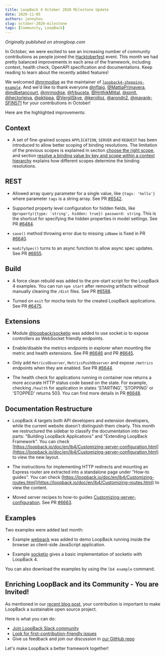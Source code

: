 ```yaml
---
title: LoopBack 4 October 2020 Milestone Update
date: 2020-11-05
authors: jannyhou
slug: october-2020-milestone
tags: [Community, LoopBack]
---
```


_Originally published on strongloop.com_

In October, we were excited to see an increasing number of community contributions as people joined the [Hacktoberfest](https://strongloop.com/strongblog/2020-hacktoberfest/) event. This month we had pretty balanced improvements in each area of the framework, including context, health check, OpenAPI specification and documentations. Keep reading to learn about the recently added features!

<!--truncate-->

We welcomed [@mrmodise](https://github.com/mrmodise) as the maintainer of [`loopback4-shopping-example`](https://github.com/strongloop/loopback4-example-shopping). And we'd like to thank everyone [@nflaig](https://github.com/nflaig), [@MattiaPrimavera](https://github.com/MattiaPrimavera), [@mdbetancourt](https://github.com/mdbetancourt), [@mrmodise](https://github.com/mrmodise), [@frbuceta](https://github.com/frbuceta), [@HrithikMittal](https://github.com/HrithikMittal), [@simlt](https://github.com/simlt), [@hectorleiva](https://github.com/hectorleiva), [@pktippa](https://github.com/pktippa), [@VergilSkye](https://github.com/VergilSkye), [@kerolloz](https://github.com/kerolloz), [@arondn2](https://github.com/arondn2), [@mayank-SFIN571](https://github.com/mayank-SFIN571) for your contributions in October!

Here are the highlighted improvements:

## Context

- A set of fine-grained scopes `APPLICATION`, `SERVER` and `REQUEST` has been introduced to allow better
scoping of binding resolutions. The limitation of the previous scopes is explained in section [choose the right scope](https://loopback.io/doc/en/lb4/Binding.html#choose-the-right-scope), and section [resolve a binding value by key and scope within a context hierarchy](https://loopback.io/doc/en/lb4/Binding.html#resolve-a-binding-value-by-key-and-scope-within-a-context-hierarchy) explains how different scopes determine the binding resolutions.

## REST

- Allowed array query parameter for a single value, like `{tags: 'hello'}` where parameter `tags` is a string array. See PR [#6542](https://github.com/strongloop/loopback-next/pull/6542).

- Supported property level configuration for hidden fields, like `@property({type: 'string', hidden: true}) password: string`. This is the shortcut for specifying the hidden properties in model settings. See PR [#6484](https://github.com/strongloop/loopback-next/pull/6484).

- `save()` method throwing error due to missing `idName` is fixed in PR [#6640](https://github.com/strongloop/loopback-next/pull/6640).

- `modifySpec()` turns to an async function to allow async spec updates. See PR [#6655](https://github.com/strongloop/loopback-next/pull/6655).

## Build

- A force clean rebuild was added to the pre-start script for the LoopBack 4 examples. You can run `npm start` after removing artifacts without manually cleaning the `/dist` files. See PR [#6588](https://github.com/strongloop/loopback-next/pull/6588).

- Turned on `exit` for mocha tests for the created LoopBack applications. See PR [#6475](https://github.com/strongloop/loopback-next/pull/6475).

## Extensions

- Module [@loopback/socketio](https://github.com/strongloop/loopback-next/tree/master/extensions/socketio) was added to use socket.io to expose controllers as WebSocket friendly endpoints.

- Enable/disable the metrics endpoints in explorer when mounting the metric and health extensions. See PR [#6646](https://github.com/strongloop/loopback-next/pull/6646) and PR [#6645](https://github.com/strongloop/loopback-next/pull/6645).

- Only add `MetricsObserver`, `MetricsPushObserver` and expose `/metrics` endpoints when they are enabled. See PR [#6644](https://github.com/strongloop/loopback-next/pull/6644).

- The health check for applications running in container now returns a more accurate HTTP status code based on the state. For example, checking `/health` for application in states 'STARTING', 'STOPPING' or 'STOPPED' returns 503. You can find more details in PR [#6648](https://github.com/strongloop/loopback-next/pull/6648).

## Documentation Restructure

- LoopBack 4 targets both API developers and extension developers, while the current website doesn't distinguish them clearly. This month we restructured the sidebar to classify the documentation into two parts: "Building LoopBack Applications" and "Extending LoopBack Framework". You can check [https://loopback.io/doc/en/lb4/Customizing-server-configuration.html](https://loopback.io/doc/en/lb4/Customizing-server-configuration.html) to view the new layout.

- The instructions for implementing HTTP redirects and mounting an Express router are extracted into a standalone page under "How-to guides". You can check [https://loopback.io/doc/en/lb4/Customizing-routes.html](https://loopback.io/doc/en/lb4/Customizing-routes.html) to view the content.

- Moved server recipes to how-to guides [Customizing-server-configuration](https://loopback.io/doc/en/lb4/Customizing-server-configuration.html). See PR [#6663](https://github.com/strongloop/loopback-next/pull/6663).

## Examples

Two examples were added last month:

- Example [webpack](https://github.com/strongloop/loopback-next/tree/master/examples/webpack) was added to demo LoopBack running inside the browser as client-side JavaScript application.

- Example [socketio](https://github.com/strongloop/loopback-next/tree/master/examples/socketio) gives a basic implementation of socketio with LoopBack 4.

You can also download the examples by using the `lb4 example` command.

## Enriching LoopBack and its Community - You are Invited!

As mentioned in our [recent blog post](https://strongloop.com/strongblog/2020-community-contribution/), your contribution is important to make LoopBack a sustainable open source project. 

Here is what you can do:
- [Join LoopBack Slack community](https://join.slack.com/t/loopbackio/shared_invite/zt-8lbow73r-SKAKz61Vdao~_rGf91pcsw)
- [Look for first-contribution-friendly issues](https://github.com/strongloop/loopback-next/issues?q=is%3Aissue+is%3Aopen+label%3A%22good+first+issue%22)
- Give us feedback and join our discussion in [our GitHub repo](https://github.com/strongloop/loopback-next)

Let's make LoopBack a better framework together!
